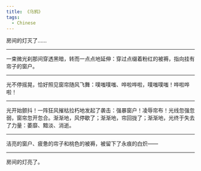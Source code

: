 ```yaml
---
title: 《乌鸦》
tags:
  - Chinese
---
```


房间的灯灭了……

---

一束微光刹那间穿透黑暗，转而一点点地延伸：穿过点缀着粉红的被褥，指向挂有帘子的窗户。

---

光不停摇晃，恰好照见窗帘随风飞舞：噗嗤噗嗤、哗啦哗啦，噗嗤噗嗤！哗啦哗啦！

---

光开始颤抖！一阵狂风摧枯拉朽地发起了袭击：强暴窗户！凌辱帘布！光线忽强忽弱，窗帘忽开忽合。渐渐地，风停歇了；渐渐地，帘回拢了；渐渐地，光终于失去了力量：萎靡、黯淡、消逝。

---

洁亮的窗户、疲惫的帘子和桃色的被褥，被留下了永痕的白炽——

---

房间的灯亮了。